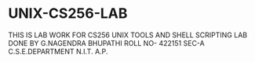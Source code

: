 # UNIX-CS256-LAB
THIS IS LAB WORK FOR CS256 UNIX TOOLS AND SHELL SCRIPTING LAB DONE BY 
G.NAGENDRA BHUPATHI 
ROLL NO- 422151
SEC-A
C.S.E.DEPARTMENT
N.I.T.  A.P.
